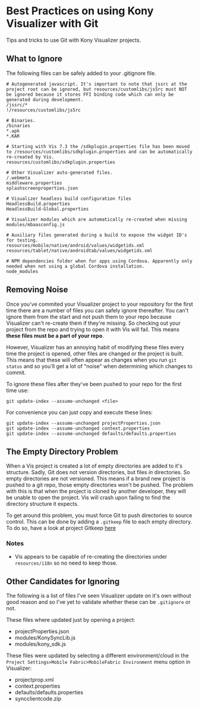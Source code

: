 # Best Practices on using Kony Visualizer with Git

Tips and tricks to use Git with Kony Visualizer projects.

## What to Ignore

The following files can be safely added to your .gitignore file.

    # Autogenerated javascript. It's important to note that jssrc at the project root can be ignored, but resources/customlibs/jsSrc must NOT be ignored because it stores FFI binding code which can only be generated during development.
    /jssrc/*
    !/resources/customlibs/jsSrc
    
    # Binaries.
    /binaries
    *.apk
    *.KAR
    
    # Starting with Vis 7.3 the /sdkplugin.properties file has been moved to /resources/customlibs/sdkplugin.properties and can be automatically re-created by Vis.
    resources/customlibs/sdkplugin.properties

    # Other Visualizer auto-generated files.
    /.webmeta
    middleware.properties
    splashscreenproperties.json
    
    # Visualizer headless build configuration files
    HeadlessBuild.properties
    HeadlessBuild-Global.properties
    
    # Visualizer modules which are automatically re-created when missing
    modules/mbaasconfig.js
    
    # Auxiliary files generated during a build to expose the widget ID's for testing.
    resources/mobile/native/android/values/widgetids.xml
    resources/tablet/native/androidtab/values/widgetids.xml
    
    # NPM dependencies folder when for apps using Cordova. Apparently only needed when not using a global Cordova installation.
    node_modules

## Removing Noise

Once you've commited your Visualizer project to your repository for the first time there are a number of files you can safely ignore thereafter. You can't ignore them from the start and not push them to your repo because Visualizer can't re-create them if they're missing. So checking out your project from the repo and trying to open it with Vis will fail. This means **these files must be a part of your repo**.

However, Visualizer has an annoying habit of modifying these files every time the project is opened, other files are changed or the project is built. This means that these will often appear as changes when you run `git status` and so you'll get a lot of "noise" when determining which changes to commit.

To ignore these files after they've been pushed to your repo for the first time use:

    git update-index --assume-unchanged <file>

For convenience you can just copy and execute these lines:

    git update-index --assume-unchanged projectProperties.json
    git update-index --assume-unchanged context.properties
    git update-index --assume-unchanged defaults/defaults.properties
    
## The Empty Directory Problem

When a Vis project is created a lot of empty directories are added to it's structure. Sadly, Git does not version directories, but files *in* directories. So empty directories are not versioned. This means if a brand new project is pushed to a git repo, those empty directories won't be pushed. The problem with this is that when the project is cloned by another developer, they will be unable to open the project. Vis will crash upon failing to find the directory structure it expects.

To get around this problem, you must force Git to push directories to source control. This can be done by adding a `.gitkeep` file to each empty directory. To do so, have a look at project Gitkeep [here](https://github.com/mig82/gitkeep)

### Notes
* Vis appears to be capable of re-creating the directories under `resources/i18n` so no need to keep those.

## Other Candidates for Ignoring

The following is a list of files I've seen Visualizer update on it's own without good reason and so I've yet to validate whether these can be `.gitignore` or not.

These files where updated just by opening a project:

* projectProperties.json
* modules/KonySyncLib.js
* modules/kony_sdk.js

These files were updated by selecting a different environment/cloud in the `Project Settings>Mobile Fabric>MobileFabric Environment` menu option in Visualizer:

* projectprop.xml
* context.properties
* defaults/defaults.properties
* syncclientcode.zip
